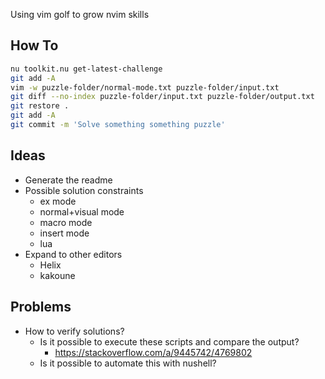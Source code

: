 Using vim golf to grow nvim skills

## How To

```sh
nu toolkit.nu get-latest-challenge
git add -A
vim -w puzzle-folder/normal-mode.txt puzzle-folder/input.txt
git diff --no-index puzzle-folder/input.txt puzzle-folder/output.txt
git restore .
git add -A
git commit -m 'Solve something something puzzle'
```

## Ideas

- Generate the readme
- Possible solution constraints
  - ex mode
  - normal+visual mode
  - macro mode
  - insert mode
  - lua
- Expand to other editors
  - Helix
  - kakoune

## Problems

- How to verify solutions?
  - Is it possible to execute these scripts and compare the output?
    - <https://stackoverflow.com/a/9445742/4769802>
  - Is it possible to automate this with nushell?
